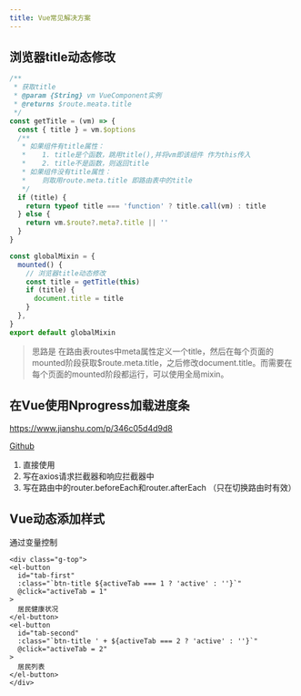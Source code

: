 ```yaml
---
title: Vue常见解决方案
---
```


## 浏览器title动态修改

```js
/**
 * 获取title
 * @param {String} vm VueComponent实例
 * @returns $route.meata.title
 */
const getTitle = (vm) => {
  const { title } = vm.$options
  /**
   * 如果组件有title属性：
   *    1. title是个函数，跳用title(),并将vm即该组件 作为this传入
   *    2. title不是函数，则返回title
   * 如果组件没有title属性：
   *    则取用route.meta.title 即路由表中的title
   */
  if (title) {
    return typeof title === 'function' ? title.call(vm) : title
  } else {
    return vm.$route?.meta?.title || ''
  }
}

const globalMixin = {
  mounted() {
    // 浏览器title动态修改
    const title = getTitle(this)
    if (title) {
      document.title = title
    }
  },
}
export default globalMixin
```

> 思路是 在路由表routes中meta属性定义一个title，然后在每个页面的mounted阶段获取$route.meta.title，之后修改document.title。而需要在每个页面的mounted阶段都运行，可以使用全局mixin。

## 在Vue使用Nprogress加载进度条

https://www.jianshu.com/p/346c05d4d9d8

[Github](https://github.com/rstacruz/nprogress)

1. 直接使用
2. 写在axios请求拦截器和响应拦截器中
3. 写在路由中的router.beforeEach和router.afterEach （只在切换路由时有效）

## Vue动态添加样式

通过变量控制

```vue
<div class="g-top">
<el-button
  id="tab-first"
  :class="`btn-title ${activeTab === 1 ? 'active' : ''}`"
  @click="activeTab = 1"
>
  居民健康状况
</el-button>
<el-button
  id="tab-second"
  :class="`btn-title ' + ${activeTab === 2 ? 'active' : ''}`"
  @click="activeTab = 2"
>
  居民列表
</el-button>
</div>
```

